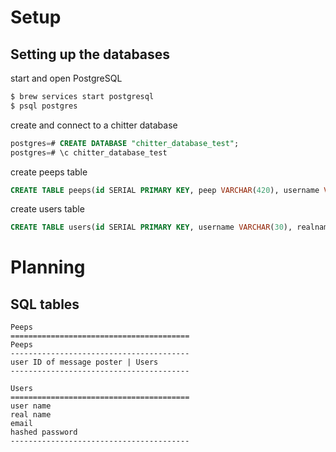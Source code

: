 # Setup

## Setting up the databases

start and open PostgreSQL
```sh
$ brew services start postgresql
$ psql postgres
```
create and connect to a chitter database
```sql
postgres=# CREATE DATABASE "chitter_database_test";
postgres=# \c chitter_database_test
```

create peeps table
```sql
CREATE TABLE peeps(id SERIAL PRIMARY KEY, peep VARCHAR(420), username VARCHAR(30), timestamp VARCHAR(24));
```

create users table
```sql
CREATE TABLE users(id SERIAL PRIMARY KEY, username VARCHAR(30), realname VARCHAR(30), email VARCHAR(60), password VARCHAR(140));
```

# Planning

## SQL tables

```language
Peeps
========================================
Peeps
----------------------------------------
user ID of message poster | Users
----------------------------------------

Users
========================================
user name
real name
email
hashed password
----------------------------------------


```